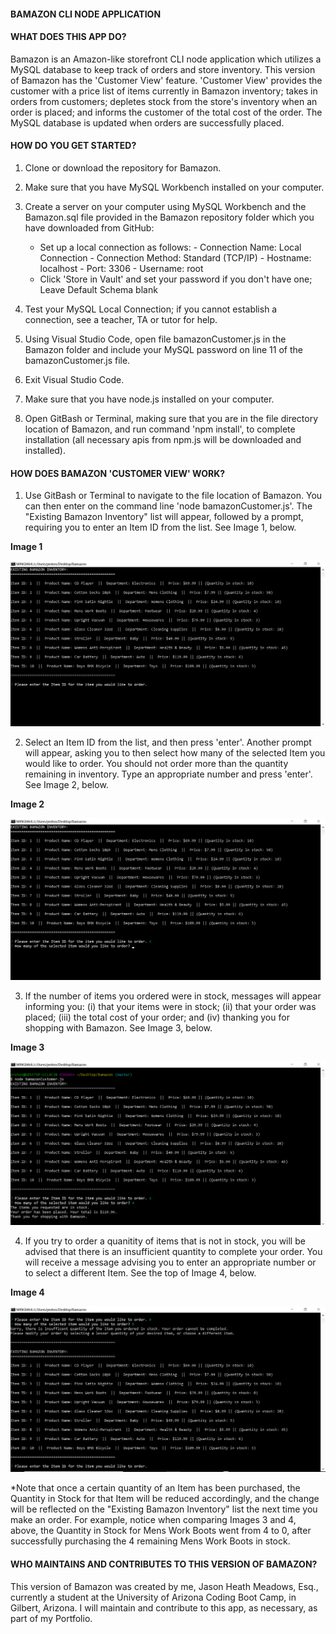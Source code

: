 #### BAMAZON CLI NODE APPLICATION

#### __WHAT DOES THIS APP DO?__

Bamazon is an Amazon-like storefront CLI node application which utilizes a MySQL database to keep track of orders and store inventory. This version of Bamazon has the 'Customer View' feature. 'Customer View' provides the customer with a price list of items currently in Bamazon inventory; takes in orders from customers; depletes stock from the store's inventory when an order is placed; and informs the customer of the total cost of the order. The MySQL database is updated when orders are successfully placed.

#### __HOW DO YOU GET STARTED?__

1. Clone or download the repository for Bamazon.

2. Make sure that you have MySQL Workbench installed on your computer.

3. Create a server on your computer using MySQL Workbench and the Bamazon.sql file provided in the Bamazon repository folder which you have downloaded from GitHub:

    - Set up a local connection as follows:
          - Connection Name: Local Connection
          - Connection Method: Standard (TCP/IP)
          - Hostname: localhost
          - Port: 3306
          - Username: root
   - Click 'Store in Vault' and set your password if you don't have one; Leave Default Schema blank

4. Test your MySQL Local Connection; if you cannot establish a connection, see a teacher, TA or tutor for help.

5. Using Visual Studio Code, open file bamazonCustomer.js in the Bamazon folder and include your MySQL password on line 11 of the bamazonCustomer.js file. 

6. Exit Visual Studio Code.

7. Make sure that you have node.js installed on your computer.

8. Open GitBash or Terminal, making sure that you are in the file directory location of Bamazon, and run command 'npm install', to complete installation (all necessary apis from npm.js will be downloaded and installed). 

#### __HOW DOES BAMAZON 'CUSTOMER VIEW' WORK?__

1. Use GitBash or Terminal to navigate to the file location of Bamazon. You can then enter on the command line 'node bamazonCustomer.js'. The "Existing Bamazon Inventory" list will appear, followed by a prompt, requiring you to enter an Item ID from the list. See Image 1, below.

__Image 1__

![Enter Item ID](images/EnterItemID.png)

2. Select an Item ID from the list, and then press 'enter'. Another prompt will appear, asking you to then select how many of the selected Item you would like to order. You should not order more than the quantity remaining in inventory. Type an appropriate number and press 'enter'. See Image 2, below.

__Image 2__

![Select Quantity](images/SelectQuantity.png)

3. If the number of items you ordered were in stock, messages will appear informing you: (i) that your items were in stock; (ii) that your order was placed; (iii) the total cost of your order; and (iv) thanking you for shopping with Bamazon. See Image 3, below.

__Image 3__

![Completed Order](images/CompletedOrder.png)

4. If you try to order a quanitity of items that is not in stock, you will be advised that there is an insufficient quantity to complete your order. You will receive a message advising you to enter an appropriate number or to select a different Item. See the top of Image 4, below.

__Image 4__

![Insufficient Quantity](images/InsufficientQuantity.png)

*Note that once a certain quantity of an Item has been purchased, the Quantity in Stock for that Item will be reduced accordingly, and the change will be reflected on the "Existing Bamazon Inventory" list the next time you make an order. For example, notice when comparing Images 3 and 4, above, the Quantity in Stock for Mens Work Boots went from 4 to 0, after successfully purchasing the 4 remaining Mens Work Boots in stock. 

#### __WHO MAINTAINS AND CONTRIBUTES TO THIS VERSION OF BAMAZON?__

This version of Bamazon was created by me, Jason Heath Meadows, Esq., currently a student at the University of Arizona Coding Boot Camp, in Gilbert, Arizona. I will maintain and contribute to this app, as necessary, as part of my Portfolio.